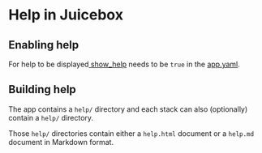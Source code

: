 # Help in Juicebox

## Enabling help

For help to be displayed[ show\_help](../reference-guide-contents/app.yaml.md#app-yaml-options) needs to be `true` in the [app.yaml](../reference-guide-contents/app.yaml.md).

## Building help

The app contains a `help/` directory and each stack can also \(optionally\) contain a `help/` directory.

Those `help/` directories contain either a `help.html` document or a `help.md` document in Markdown format.

